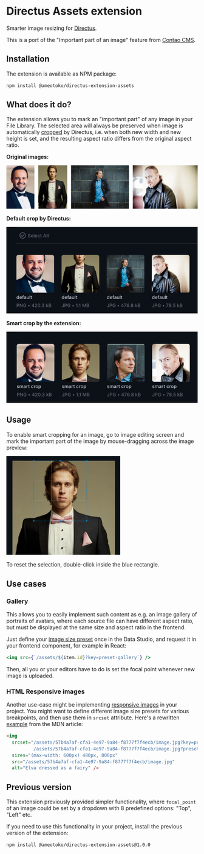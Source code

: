 # Directus Assets extension

Smarter image resizing for [Directus][1].

This is a port of the "Important part of an image" feature from [Contao CMS][6].

## Installation

The extension is available as NPM package:

```bash
npm install @ameotoko/directus-extension-assets
```


## What does it do?

The extension allows you to mark an "important part" of any image in your
File Library. The selected area will always be preserved when image is
automatically [cropped][2] by Directus, i.e. when both new width and new height is set,
and the resulting aspect ratio differs from the original aspect ratio.

**Original images:**

<img src="docs/originals.png" width="600">

**Default crop by Directus:**

<img src="docs/default-crop.png" width="600">

**Smart crop by the extension:**

<img src="docs/smart-crop.png" width="600">


## Usage

To enable smart cropping for an image, go to image editing screen and mark the
important part of the image by mouse-dragging across the image preview:

<img src="docs/usage.png" width="300">

To reset the selection, double-click inside the blue rectangle.

## Use cases

### Gallery

This allows you to easily implement such content as e.g. an image gallery
of portraits of avatars, where each source file can have different aspect
ratio, but must be displayed at the same size and aspect ratio in the frontend.

Just define your [image size preset][3] once in the Data Studio, and request it
in your frontend component, for example in React:

```jsx
<img src={`/assets/${item.id}?key=preset-gallery`} />
```

Then, all you or your editors have to do is set the focal point whenever new
image is uploaded.

### HTML Responsive images

Another use-case might be implementing [responsive images][4] in your project.
You might want to define different image size presets for various breakpoints,
and then use them in `srcset` attribute. Here's a rewritten [example][5] from the
MDN article:

```html
<img
  srcset="/assets/57b4a7af-cfa1-4e97-9a84-f8777f7f4ecb/image.jpg?key=preset-sm 480w,
          /assets/57b4a7af-cfa1-4e97-9a84-f8777f7f4ecb/image.jpg?preset-md 800w"
  sizes="(max-width: 600px) 480px, 800px"
  src="/assets/57b4a7af-cfa1-4e97-9a84-f8777f7f4ecb/image.jpg"
  alt="Elva dressed as a fairy" />
```

## Previous version

This extension previously provided simpler functionality, where `focal_point` of
an image could be set by a dropdown with 8 predefined options: "Top", "Left" etc.

If you need to use this functionality in your project, install the previous version
of the extension:

```bash
npm install @ameotoko/directus-extension-assets@1.0.0
```

[1]: https://directus.io
[2]: https://docs.directus.io/reference/files.html#requesting-a-thumbnail
[3]: https://docs.directus.io/user-guide/settings/project-settings.html#files-storage
[4]: https://developer.mozilla.org/en-US/docs/Learn/HTML/Multimedia_and_embedding/Responsive_images
[5]: https://developer.mozilla.org/en-US/docs/Learn/HTML/Multimedia_and_embedding/Responsive_images#resolution_switching_different_sizes
[6]: https://contao.org
